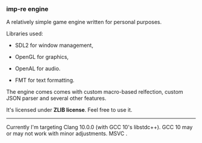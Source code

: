 ### imp-re engine

A relatively simple game engine written for personal purposes.

Libraries used:

* SDL2 for window management,

* OpenGL for graphics,

* OpenAL for audio.

* FMT for text formatting.

The engine comes comes with custom macro-based relfection, custom JSON parser and several other features.

It's licensed under **ZLIB license**. Feel free to use it.

---

Currently I'm targeting Clang 10.0.0 (with GCC 10's libstdc++). GCC 10 may or may not work with minor adjustments. MSVC .
